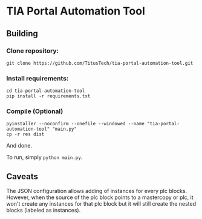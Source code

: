 # TIA Portal Automation Tool

## Building

### Clone repository:

```
git clone https://github.com/TitusTech/tia-portal-automation-tool.git
```

### Install requirements:

```
cd tia-portal-automation-tool
pip install -r requirements.txt
```

### Compile (Optional)

```
pyinstaller --noconfirm --onefile --windowed --name "tia-portal-automation-tool" "main.py"
cp -r res dist
```

And done.

To run, simply `python main.py`.

## Caveats

The JSON configuration allows adding of instances for every plc blocks.
However, when the source of the plc block points to a mastercopy or plc, it won't create any instances for that plc block but it will still create the nested blocks (labeled as instances).

